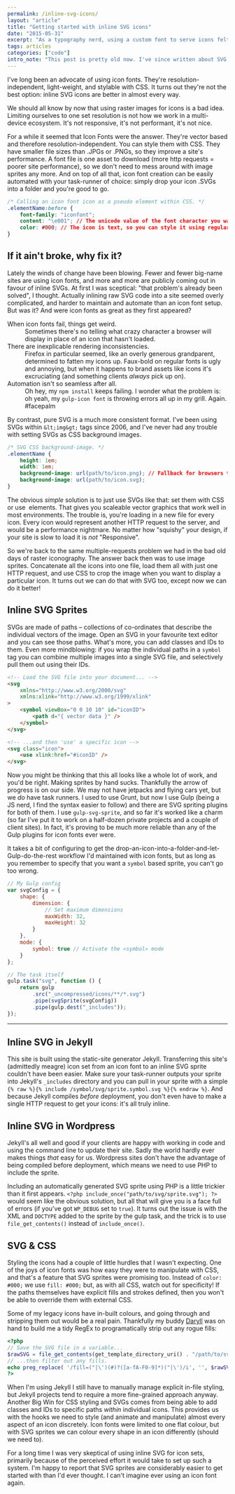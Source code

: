 ```yaml
---
permalink: /inline-svg-icons/
layout: "article"
title: "Getting started with inline SVG icons"
date: "2015-05-31"
excerpt: "As a typography nerd, using a custom font to serve icons felt really good. However, it turns out inline SVG icons are better in almost every way."
tags: articles
categories: ["code"]
intro_note: "This post is pretty old now. I've since written about SVG icon sprites in more detail in the more recent post, [Inline SVG icon sprites are (still) not scary](/inline-svg-icon-sprites)."
---
```


I've long been an advocate of using icon fonts. They're resolution-independent, light-weight, and stylable with CSS. It turns out they're not the best option: inline SVG icons are better in almost every way.

We should all know by now that using raster images for icons is a bad idea. Limiting ourselves to one set resolution is not how we work in a multi-device ecosystem. It's not responsive, it's not performant, it's not nice.

For a while it seemed that Icon Fonts were the answer. They're vector based and therefore resolution-independent. You can style them with CSS. They have smaller file sizes than .JPGs or .PNGs, so they improve a site's performance. A font file is one asset to download (more http requests = poorer site performance), so we don't need to mess around with image sprites any more. And on top of all that, icon font creation can be easily automated with your task-runner of choice: simply drop your icon .SVGs into a folder and you're good to go.

```css
/* Calling an icon font icon as a pseudo element within CSS. */
.elementName:before {
    font-family: "iconfont";
    content: "\e001"; // The unicode value of the font character you want.
    color: #000; // The icon is text, so you can style it using regular CSS
}
```

## If it ain't broke, why fix it?

Lately the winds of change have been blowing. Fewer and fewer big-name sites are using icon fonts, and more and more are publicly coming out in favour of inline SVGs. At first I was sceptical: "that problem's already been solved", I thought. Actually inlining raw SVG code into a site seemed overly complicated, and harder to maintain and automate than an icon font setup. But was it? And were icon fonts as great as they first appeared?

<dl>
<dt>When icon fonts fail, things get weird.</dt>
<dd>Sometimes there's no telling what crazy character a browser will display in place of an icon that hasn't loaded.</dd>

<dt>There are inexplicable rendering inconsistencies.</dt>
<dd>Firefox in particular seemed, like an overly generous grandparent, determined to fatten my icons up. Faux-bold on regular fonts is ugly and annoying, but when it happens to brand assets like icons it's excruciating (and something clients <em>always</em> pick up on).</dd>

<dt>Automation isn't so seamless after all.</dt>
<dd>Oh hey, my <code>npm install</code> keeps failing. I wonder what the problem is: oh yeah, my <code>gulp-icon font</code> is throwing errors all up in my grill. Again. &#35;facepalm</dd>
</dl>

By contrast, pure SVG is a much more consistent format. I've been using SVGs within <code>&amp;lt;img&amp;gt;</code> tags since 2006, and I've never had any trouble with setting SVGs as CSS background images.

```css
/* SVG CSS background-image. */
.elementName {
    height: 1em;
    width: 1em;
    background-image: url(path/to/icon.png); // Fallback for browsers that don't like SVG.
    background-image: url(path/to/icon.svg);
}
```

The obvious _simple_ solution is to just use SVGs like that: set them with CSS or use <code><img></code> elements. That gives you scaleable vector graphics that work well in most environments. The trouble is, you're loading in a new file for every icon. Every icon would represent another HTTP request to the server, and would be a performance nightmare. No matter how "squishy" your design, if your site is slow to load it is _not_ "Responsive".

So we're back to the same multiple-requests problem we had in the bad old days of raster iconography. The answer back then was to use image sprites. Concatenate all the icons into one file, load them all with just one HTTP request, and use CSS to crop the image when you want to display a particular icon. It turns out we can do that with SVG too, except now we can do it better!

<h2>Inline SVG Sprites</h2>

SVGs are made of paths – collections of co-ordinates that describe the individual vectors of the image. Open an SVG in your favourite text editor and you can see those paths. What's more, you can add classes and IDs to them. Even more mindblowing: if you wrap the individual paths in a <code>symbol</code> tag you can combine multiple images into a single SVG file, and selectively pull them out using their IDs.

```html
<!-- Load the SVG file into your document... -->
<svg
    xmlns="http://www.w3.org/2000/svg"
    xmlns:xlink="http://www.w3.org/1999/xlink"
>
    <symbol viewBox="0 0 10 10" id="iconID">
        <path d="{ vector data }" />
    </symbol>
</svg>

<!-- ...and then 'use' a specific icon -->
<svg class="icon">
    <use xlink:href="#iconID" />
</svg>
```

Now you might be thinking that this all looks like a whole lot of work, and you'd be right. Making sprites by hand sucks. Thankfully the arrow of progress is on our side. We may not have jetpacks and flying cars yet, but we _do_ have task runners. I used to use Grunt, but now I use Gulp (being a JS nerd, I find the syntax easier to follow) and there are SVG spriting plugins for both of them. I use `gulp-svg-sprite`, and so far it's worked like a charm (so far I've put it to work on a half-dozen private projects and a couple of client sites). In fact, it's proving to be much more reliable than any of the Gulp plugins for icon fonts ever were.

It takes a bit of configuring to get the drop-an-icon-into-a-folder-and-let-Gulp-do-the-rest workflow I'd maintained with icon fonts, but as long as you remember to specify that you want a `symbol` based sprite, you can't go too wrong.

```js
// My Gulp config
var svgConfig = {
    shape: {
        dimension: {
            // Set maximum dimensions
            maxWidth: 32,
            maxHeight: 32
        }
    },
    mode: {
        symbol: true // Activate the «symbol» mode
    }
};

// The task itself
gulp.task("svg", function () {
    return gulp
        .src("_uncompressed/icons/**/*.svg")
        .pipe(svgSprite(svgConfig))
        .pipe(gulp.dest("_includes"));
});
```

---

## Inline SVG in Jekyll

This site is built using the static-site generator Jekyll. Transferring this site's (admittedly meagre) icon set from an icon font to an inline SVG sprite couldn't have been easier. Make sure your task-runner outputs your sprite into Jekyll's `_includes` directory and you can pull in your sprite with a simple `{% raw %}{% include /symbol/svg/sprite.symbol.svg %}{% endraw %}`. And because Jekyll compiles _before_ deployment, you don't even have to make a single HTTP request to get your icons: it's all truly inline.

## Inline SVG in Wordpress

Jekyll's all well and good if your clients are happy with working in code and using the command line to update their site. Sadly the world hardly ever makes things _that_ easy for us. Wordpress sites don't have the advantage of being compiled before deployment, which means we need to use PHP to include the sprite.

Including an automatically generated SVG sprite using PHP is a little trickier than it first appears. `<?php include_once("path/to/svg/sprite.svg"); ?>` would seem like the obvious solution, but all that will give you is a face full of errors (if you've got `WP_DEBUG` set to `true`). It turns out the issue is with the XML and `DOCTYPE` added to the sprite by the gulp task, and the trick is to use `file_get_contents()` instead of `include_once()`.

## SVG & CSS

Styling the icons had a couple of little hurdles that I wasn't expecting. One of the joys of icon fonts was how easy they were to manipulate with CSS, and that's a feature that SVG sprites were promising too. Instead of `color: #000;` we use `fill: #000;` but, as with all CSS, watch out for specificity! If the paths themselves have explicit fills and strokes defined, then you won't be able to override them with external CSS.

Some of my legacy icons have in-built colours, and going through and stripping them out would be a real pain. Thankfully my buddy [Daryll](http://twitter.com/enshrined) was on hand to build me a tidy RegEx to programatically strip out any rogue fills:

```php
<?php
// Save the SVG file in a variable...
$rawSVG = file_get_contents(get_template_directory_uri() . "/path/to/svg/sprite.svg");
// ...then filter out any fills.
echo preg_replace( '/fill=("|\')(#)?([a-fA-F0-9]*)("|\')/i', '', $rawSVG );
?>
```

When I'm using Jekyll I still have to manually manage explicit in-file styling, but Jekyll projects tend to require a more fine-grained approach anyway. Another Big Win for CSS styling and SVGs comes from being able to add classes and IDs to specific paths _within_ individual icons. This provides us with the hooks we need to style (and animate and manipulate) almost every aspect of an icon discretely. Icon fonts were limited to one flat colour, but with SVG sprites we can colour every shape in an icon differently (should we need to).

For a long time I was very skeptical of using inline SVG for icon sets, primarily because of the perceived effort it would take to set up such a system. I'm happy to report that SVG sprites are considerably easier to get started with than I'd ever thought. I can't imagine ever using an icon font again.
